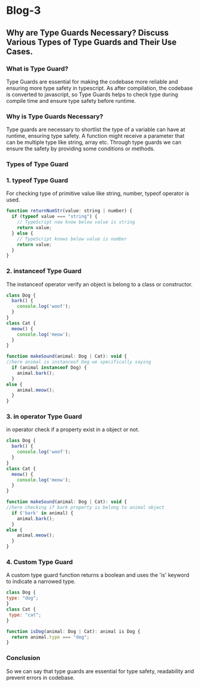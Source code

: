 # Blog-3

## Why are Type Guards Necessary? Discuss Various Types of Type Guards and Their Use Cases.

### What is Type Guard?

Type Guards are essential for making the codebase more reliable and ensuring more type safety in typescript.  As after compilation, the codebase is converted to javascript, so Type Guards helps to check type during compile time and ensure type safety before runtime.

### Why is Type Guards Necessary?

Type guards are necessary to shortlist the type of a variable can have at runtime, ensuring type safety. A function might receive a parameter that can be multiple type like string, array etc. Through type guards we can ensure the safety by providing some conditions or methods.

### Types of Type Guard

### 1. typeof Type Guard

For checking type of primitive value like string, number, typeof operator is used.

```javascript
function returnNumStr(value: string | number) {
  if (typeof value === "string") {
    // TypeScript now know below value is string
    return value;
  } else {
    // TypeScript knows below value is number
    return value;
  }
}
```

### 2. instanceof Type Guard

The instanceof operator verify an object is belong to a class or constructor.

```javascript
class Dog {
  bark() {
    console.log('woof');
  }
}
class Cat {
  meow() {
    console.log('meow');
  }
}

function makeSound(animal: Dog | Cat): void {
//here animal is instanceof Dog we specifically saying
  if (animal instanceof Dog) {
    animal.bark();
  } 
else {
    animal.meow();
  }
}
```

### 3. in operator Type Guard

in operator check if a property exist in a object or not.

```javascript
class Dog {
  bark() {
    console.log('woof');
  }
}
class Cat {
  meow() {
    console.log('meow');
  }
}

function makeSound(animal: Dog | Cat): void {
//here checking if bark property is belong to animal object
  if ('bark' in animal) {
    animal.bark();
  } 
else {
    animal.meow();
  }
}
```

### 4. Custom Type Guard

A custom type guard function returns a boolean and uses the 'is' keyword to indicate a narrowed type.

```javascript
class Dog {
type: "dog";
}
class Cat {
 type: "cat";
}

function isDog(animal: Dog | Cat): animal is Dog {
  return animal.type === "dog";
}
```

### Conclusion

So we can say that type guards are essential for type safety, readability and prevent errors in codebase.